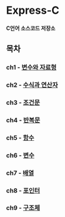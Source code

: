 # Express-C
#### C언어 소스코드 저장소

## 목차
### ch1 - [변수와 자료형](https://github.com/BangYunseo/TIL/blob/main/C/ch1_DataType.md)
### ch2 - [수식과 연산자](https://github.com/BangYunseo/TIL/blob/main/C/ch2_ExpressionAndOperator.md)
### ch3 - [조건문](https://github.com/BangYunseo/TIL/blob/main/C/ch3_ConditionalStatements.md)
### ch4 - [반복문](https://github.com/BangYunseo/TIL/blob/main/C/ch4_Loop.md)
### ch5 - [함수](https://github.com/BangYunseo/TIL/blob/main/C/ch5_Function.md)
### ch6 - [변수](https://github.com/BangYunseo/TIL/blob/main/C/ch6_Variable.md)
### ch7 - [배열](https://github.com/BangYunseo/TIL/blob/main/C/ch7_Array.md)
### ch8 - [포인터](https://github.com/BangYunseo/TIL/blob/main/C/ch8_Pointer.md)
### ch9 - [구조체](https://github.com/BangYunseo/TIL/blob/main/C/ch9_Struct.md)
